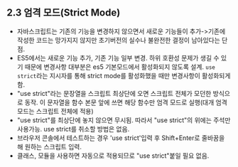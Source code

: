 ## 2.3 엄격 모드(Strict Mode)

- 자바스크립트는 기존의 기능을 변경하지 않으면서 새로운 기능들이 추가->기존에 작성한 코드는 망가지지 않지만 초기버전의 실수나 불완전한 결정이 남아있다는 단점.
- ES5에서는 새로운 기능 추가, 기존 기능 일부 변경. 하위 호환성 문제가 생길 수 있기 때문에 변경사항 대부분은 es5 기본모드에서 활성화되지 않도록 설계. `use strict`라는 지시자를 통해 strict mode를 활성화했을 때만 변경사항이 활성화되게 함.
- "use strict"라는 문장열을 스크립트 최상단에 오면 스크립트 전체가 모던한 방식으로 동작. 이 문자열을 함수 본문 앞에 쓰면 해당 함수만 엄격 모드로 실행(대개 엄격모드는 스크립트 전체에 적용)
- "use strict"를 최상단에 놓지 않으면 무시됨. 따라서 "use strict"의 위에는 주석만 사용가능. use strict를 취소할 방법은 없음.
- 브라우저 콘솔에서 테스트하는 경우 'use strict'입력 후 Shift+Enter로 줄바꿈을 해 원하는 스크립트 입력.
- 클래스, 모듈을 사용하면 자동으로 적용되므로 "use strict"붙일 필요 없음.
